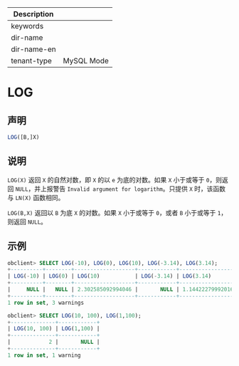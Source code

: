 | Description   |                 |
|---------------|-----------------|
| keywords      |                 |
| dir-name      |                 |
| dir-name-en   |                 |
| tenant-type   | MySQL Mode      |

# LOG

## 声明

```sql
LOG([B,]X)
```

## 说明

`LOG(X)` 返回 `X` 的自然对数，即 `X` 的以 `e` 为底的对数。如果 `X` 小于或等于 `0`，则返回 `NULL`，并上报警告 `Invalid argument for logarithm`。只提供 `X` 时，该函数与 `LN(X)` 函数相同。

`LOG(B,X)` 返回以 `B` 为底 `X` 的对数。如果 `X` 小于或等于 `0`，或者 `B` 小于或等于 `1`，则返回 `NULL`。

## 示例

```sql
obclient> SELECT LOG(-10), LOG(0), LOG(10), LOG(-3.14), LOG(3.14);
+----------+--------+-------------------+------------+-------------------+
| LOG(-10) | LOG(0) | LOG(10)           | LOG(-3.14) | LOG(3.14)         |
+----------+--------+-------------------+------------+-------------------+
|     NULL |   NULL | 2.302585092994046 |       NULL | 1.144222799920162 |
+----------+--------+-------------------+------------+-------------------+
1 row in set, 3 warnings

obclient> SELECT LOG(10, 100), LOG(1,100);
+--------------+------------+
| LOG(10, 100) | LOG(1,100) |
+--------------+------------+
|            2 |       NULL |
+--------------+------------+
1 row in set, 1 warning
```
